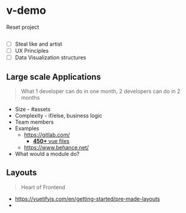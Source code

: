 # v-demo

Reset project

```sh

```

* [ ] Steal like and artist
* [ ] UX Principles
* [ ] Data Visualization structures

## Large scale Applications

> What 1 developer can do in one month, 2 developers can do in 2 months

* Size - #assets
* Complexity - if/else, business logic
* Team members
* Examples
  * https://gitlab.com/
    * [**450+** vue files](https://docs.gitlab.com/ee/development/fe_guide/)
  * https://www.behance.net/
* What would a module do?

## Layouts

> Heart of Frontend

* https://vuetifyjs.com/en/getting-started/pre-made-layouts
*